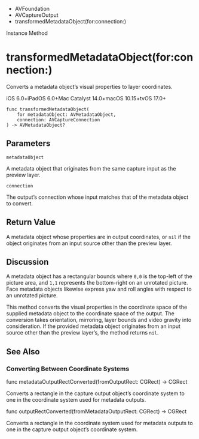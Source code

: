 

- AVFoundation
- AVCaptureOutput
-  transformedMetadataObject(for:connection:) 

Instance Method

# transformedMetadataObject(for:connection:)

Converts a metadata object’s visual properties to layer coordinates.

iOS 6.0+iPadOS 6.0+Mac Catalyst 14.0+macOS 10.15+tvOS 17.0+

``` source
func transformedMetadataObject(
    for metadataObject: AVMetadataObject,
    connection: AVCaptureConnection
) -> AVMetadataObject?
```

## Parameters 

`metadataObject`  

A metadata object that originates from the same capture input as the preview layer.

`connection`  

The output’s connection whose input matches that of the metadata object to convert.

## Return Value

A metadata object whose properties are in output coordinates, or `nil` if the object originates from an input source other than the preview layer.

## Discussion

A metadata object has a rectangular bounds where `0,0` is the top-left of the picture area, and `1,1` represents the bottom-right on an unrotated picture. Face metadata objects likewise express yaw and roll angles with respect to an unrotated picture.

This method converts the visual properties in the coordinate space of the supplied metadata object to the coordinate space of the output. The conversion takes orientation, mirroring, layer bounds and video gravity into consideration. If the provided metadata object originates from an input source other than the preview layer’s, the method returns `nil`.

## See Also

### Converting Between Coordinate Systems

func metadataOutputRectConverted(fromOutputRect: CGRect) -> CGRect

Converts a rectangle in the capture output object’s coordinate system to one in the coordinate system used for metadata outputs.

func outputRectConverted(fromMetadataOutputRect: CGRect) -> CGRect

Converts a rectangle in the coordinate system used for metadata outputs to one in the capture output object’s coordinate system.

